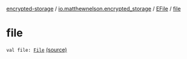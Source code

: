 [encrypted-storage](../../index.md) / [io.matthewnelson.encrypted_storage](../index.md) / [EFile](index.md) / [file](./file.md)

# file

`val file: `[`File`](https://docs.oracle.com/javase/6/docs/api/java/io/File.html) [(source)](https://github.com/05nelsonm/encrypted-storage/blob/master/encrypted-storage/src/main/java/io/matthewnelson/encrypted_storage/EFile.kt#L18)